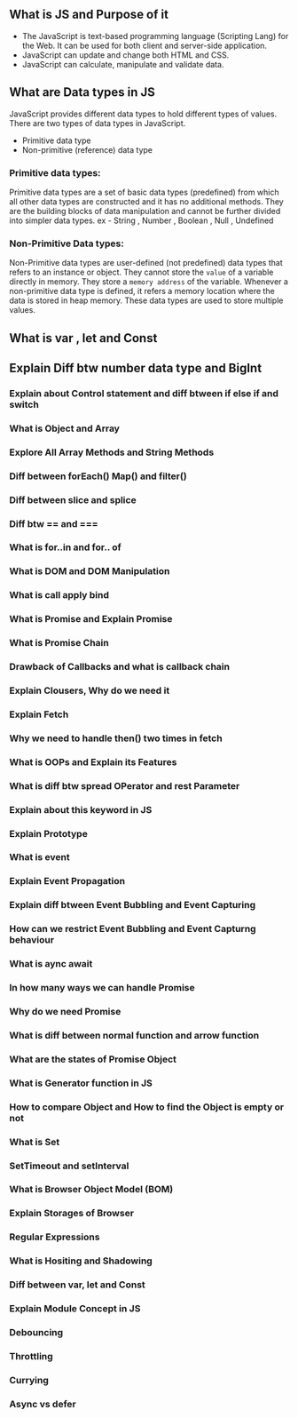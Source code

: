 ## What is JS and Purpose of it

- The JavaScript is text-based programming language (Scripting Lang) for the Web. It can be used for both client and server-side application.
- JavaScript can update and change both HTML and CSS.
- JavaScript can calculate, manipulate and validate data.

## What are Data types in JS
JavaScript provides different data types to hold different types of values. There are two types of data types in JavaScript.

- Primitive data type
- Non-primitive (reference) data type

### Primitive data types:
Primitive data types are a set of basic data types (predefined) from which all other data types are constructed and it has no additional methods.
They are the building blocks of data manipulation and cannot be further divided into simpler data types.
ex - String , Number , Boolean , Null , Undefined

### Non-Primitive Data types:
Non-Primitive data types are user-defined (not predefined) data types that refers to an instance or object. 
They cannot store the `value` of a variable directly in memory. They store a `memory address` of the variable.
Whenever a non-primitive data type is defined, it refers a memory location where the data is stored in heap memory.
 These data types are used to store multiple values.


## What is var , let and Const

## Explain Diff btw number data type and BigInt

### Explain about Control statement and diff btween if else if and switch

### What is Object and Array

### Explore All Array Methods and String Methods

### Diff between forEach() Map() and filter()

### Diff between slice and splice

### Diff btw == and ===

### What is for..in and for.. of

### What is DOM and DOM Manipulation

### What is call apply bind

### What is Promise and Explain Promise

### What is Promise Chain

### Drawback of Callbacks and what is callback chain

### Explain Clousers, Why do we need it

### Explain Fetch

### Why we need to handle then() two times in fetch

### What is OOPs and Explain its Features

### What is diff btw spread OPerator and rest Parameter

### Explain about this keyword in JS

### Explain Prototype

### What is event

### Explain Event Propagation

### Explain diff btween Event Bubbling and Event Capturing

### How can we restrict Event Bubbling and Event Capturng behaviour

### What is aync await

### In how many ways we can handle Promise

### Why do we need Promise

### What is diff between normal function and arrow function

### What are the states of Promise Object

### What is Generator function in JS

### How to compare Object and How to find the Object is empty or not

### What is Set

### SetTimeout and setInterval

### What is Browser Object Model (BOM)

### Explain Storages of Browser

### Regular Expressions

### What is Hositing and Shadowing

### Diff between var, let and Const

### Explain Module Concept in JS

### Debouncing

### Throttling

### Currying

### Async vs defer
